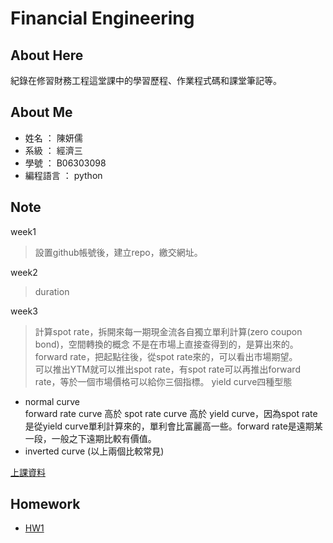 # Financial Engineering
     
## About Here   
  紀錄在修習財務工程這堂課中的學習歷程、作業程式碼和課堂筆記等。
     
## About Me 
* 姓名  ： 陳妍儒    
* 系級  ： 經濟三  
* 學號  ： B06303098
* 編程語言  ： python

           

## Note
week1
>設置github帳號後，建立repo，繳交網址。

week2  
>duration  

week3  
>計算spot rate，拆開來每一期現金流各自獨立單利計算(zero coupon bond)，空間轉換的概念
不是在市場上直接查得到的，是算出來的。  
>forward rate，把起點往後，從spot rate來的，可以看出市場期望。  
>可以推出YTM就可以推出spot rate，有spot rate可以再推出forward rate，等於一個市場價格可以給你三個指標。
>yield curve四種型態
* normal curve  
forward rate curve 高於 spot rate curve 高於 yield curve，因為spot rate是從yield curve單利計算來的，單利會比富麗高一些。forward rate是遠期某一段，一般之下遠期比較有價值。  
* inverted curve
(以上兩個比較常見) 

[上課資料](http://greenhornfinancefootnote.blogspot.com/2010/08/how-to-compute-forward-rates-from.html)


## Homework
* [HW1](https://github.com/yanruchen36/Financial_Engineering/blob/master/HW1)
